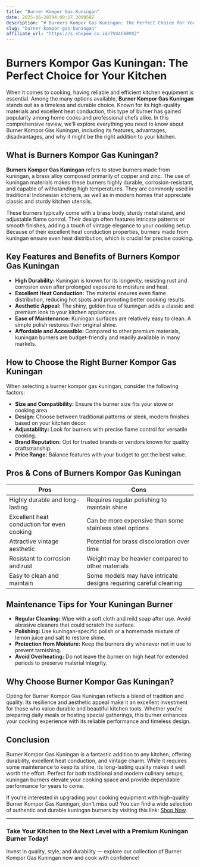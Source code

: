 ```yaml
---
title: "Burner Kompor Gas Kuningan"
date: 2025-06-28T04:00:17.300958Z
description: "# Burners Kompor Gas Kuningan: The Perfect Choice for Your Kitchen..."
slug: "burner-kompor-gas-kuningan"
affiliate_url: "https://s.shopee.co.id/7V44C68VX2"
---
```

# Burners Kompor Gas Kuningan: The Perfect Choice for Your Kitchen

When it comes to cooking, having reliable and efficient kitchen equipment is essential. Among the many options available, **Burner Kompor Gas Kuningan** stands out as a timeless and durable choice. Known for its high-quality materials and excellent heat conduction, this type of burner has gained popularity among home cooks and professional chefs alike. In this comprehensive review, we'll explore everything you need to know about Burner Kompor Gas Kuningan, including its features, advantages, disadvantages, and why it might be the right addition to your kitchen.

## What is Burners Kompor Gas Kuningan?

**Burners Kompor Gas Kuningan** refers to stove burners made from kuningan, a brass alloy composed primarily of copper and zinc. The use of kuningan materials makes these burners highly durable, corrosion-resistant, and capable of withstanding high temperatures. They are commonly used in traditional Indonesian kitchens, as well as in modern homes that appreciate classic and sturdy kitchen utensils.

These burners typically come with a brass body, sturdy metal stand, and adjustable flame control. Their design often features intricate patterns or smooth finishes, adding a touch of vintage elegance to your cooking setup. Because of their excellent heat conduction properties, burners made from kuningan ensure even heat distribution, which is crucial for precise cooking.

## Key Features and Benefits of Burners Kompor Gas Kuningan

- **High Durability:** Kuningan is known for its longevity, resisting rust and corrosion even after prolonged exposure to moisture and heat.
- **Excellent Heat Conduction:** The material ensures even flame distribution, reducing hot spots and promoting better cooking results.
- **Aesthetic Appeal:** The shiny, golden hue of kuningan adds a classic and premium look to your kitchen appliances.
- **Ease of Maintenance:** Kuningan surfaces are relatively easy to clean. A simple polish restores their original shine.
- **Affordable and Accessible:** Compared to other premium materials, kuningan burners are budget-friendly and readily available in many markets.

## How to Choose the Right Burner Kompor Gas Kuningan

When selecting a burner kompor gas kuningan, consider the following factors:

- **Size and Compatibility:** Ensure the burner size fits your stove or cooking area.
- **Design:** Choose between traditional patterns or sleek, modern finishes based on your kitchen décor.
- **Adjustability:** Look for burners with precise flame control for versatile cooking.
- **Brand Reputation:** Opt for trusted brands or vendors known for quality craftsmanship.
- **Price Range:** Balance features with your budget to get the best value.

## Pros & Cons of Burners Kompor Gas Kuningan

| Pros                                              | Cons                                              |
|---------------------------------------------------|---------------------------------------------------|
| Highly durable and long-lasting                | Requires regular polishing to maintain shine   |
| Excellent heat conduction for even cooking    | Can be more expensive than some stainless steel options |
| Attractive vintage aesthetic                    | Potential for brass discoloration over time     |
| Resistant to corrosion and rust                 | Weight may be heavier compared to other materials |
| Easy to clean and maintain                     | Some models may have intricate designs requiring careful cleaning |

## Maintenance Tips for Your Kuningan Burner

- **Regular Cleaning:** Wipe with a soft cloth and mild soap after use. Avoid abrasive cleaners that could scratch the surface.
- **Polishing:** Use kuningan-specific polish or a homemade mixture of lemon juice and salt to restore shine.
- **Protection from Moisture:** Keep the burners dry whenever not in use to prevent tarnishing.
- **Avoid Overheating:** Do not leave the burner on high heat for extended periods to preserve material integrity.

## Why Choose Burner Kompor Gas Kuningan?

Opting for Burner Kompor Gas Kuningan reflects a blend of tradition and quality. Its resilience and aesthetic appeal make it an excellent investment for those who value durable and beautiful kitchen tools. Whether you're preparing daily meals or hosting special gatherings, this burner enhances your cooking experience with its reliable performance and timeless design.

## Conclusion

Burner Kompor Gas Kuningan is a fantastic addition to any kitchen, offering durability, excellent heat conduction, and vintage charm. While it requires some maintenance to keep its shine, its long-lasting quality makes it well worth the effort. Perfect for both traditional and modern culinary setups, kuningan burners elevate your cooking space and provide dependable performance for years to come.

If you're interested in upgrading your cooking equipment with high-quality Burner Kompor Gas Kuningan, don't miss out! You can find a wide selection of authentic and durable kuningan burners by visiting this link: [Shop Now](https://s.shopee.co.id/7V44C68VX2).

---

### Take Your Kitchen to the Next Level with a Premium Kuningan Burner Today!

Invest in quality, style, and durability — explore our collection of Burner Kompor Gas Kuningan now and cook with confidence!